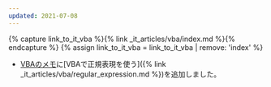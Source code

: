 ```yaml
---
updated: 2021-07-08
---
```

{% capture link_to_it_vba %}{% link _it_articles/vba/index.md %}{% endcapture %}
{% assign link_to_it_vba = link_to_it_vba | remove: 'index' %}

- [VBAのメモ]({{link_to_it_vba}})に[VBAで正規表現を使う]({% link _it_articles/vba/regular_expression.md %})を追加しました。

